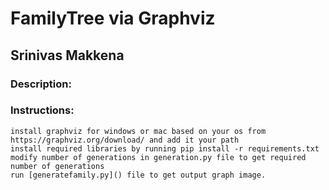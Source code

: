 # FamilyTree via Graphviz
## Srinivas Makkena

### Description: 

### Instructions:
    install graphviz for windows or mac based on your os from https://graphviz.org/download/ and add it your path
    install required libraries by running pip install -r requirements.txt
    modify number of generations in generation.py file to get required number of generations
    run [generatefamily.py]() file to get output graph image.

